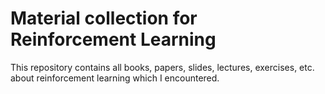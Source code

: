 # Material collection for Reinforcement Learning
This repository contains all books, papers, slides, lectures, exercises, etc. about reinforcement learning which I encountered.
